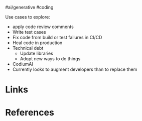 #ai/generative #coding

Use cases to explore:
- apply code review comments
- Write test cases
- Fix code from build or test failures in CI/CD
- Heal code in production
- Technical debt
	- Update libraries
	- Adopt new ways to do things
- CodiumAI
- Currently looks to augment developers than to replace them


# Links

# References

[](https://stackoverflow.blog/2023/06/07/self-healing-code-is-the-future-of-software-development/?utm_source=programmingdigest&utm_medium&utm_campaign=1660)